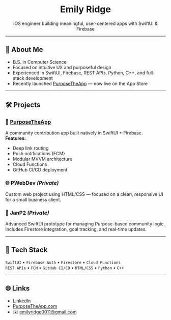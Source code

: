 <h1 align="center">Emily Ridge</h1>
<p align="center">
  iOS engineer building meaningful, user-centered apps with SwiftUI & Firebase  
</p>

---

## 🧭 About Me

- B.S. in Computer Science  
- Focused on intuitive UX and purposeful design  
- Experienced in SwiftUI, Firebase, REST APIs, Python, C++, and full-stack development  
- Recently launched [PurposeTheApp](https://purposetheapp.com) — now live on the App Store  

---

## 🛠 Projects

### 📱 [PurposeTheApp](https://purposetheapp.com)  
A community contribution app built natively in SwiftUI + Firebase.  
**Features:**
- Deep link routing  
- Push notifications (FCM)  
- Modular MVVM architecture  
- Cloud Functions  
- GitHub CI/CD deployment  

### 🌐 PWebDev *(Private)*  
Custom web project using HTML/CSS — focused on a clean, responsive UI for a small business client.

### 🧩 JanP2 *(Private)*  
Advanced SwiftUI prototype for managing Purpose-based community logic.  
Includes Firestore integration, goal tracking, and real-time updates.

---

## 🧰 Tech Stack

`SwiftUI` • `Firebase Auth` • `Firestore` • `Cloud Functions`  
`REST APIs` • `FCM` • `GitHub CI/CD` • `HTML/CSS` • `Python` • `C++`

---

## 🌐 Links

- [LinkedIn](https://www.linkedin.com/in/emily-ridge11/)  
- [PurposeTheApp.com](https://purposetheapp.com)  
- ✉️ emilyridge0011@gmail.com
